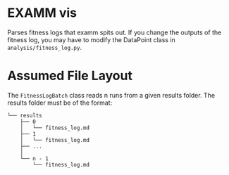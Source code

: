 # EXAMM vis
Parses fitness logs that examm spits out. If you change the outputs of the fitness log, you may have to modify the DataPoint class in `analysis/fitness_log.py`.

# Assumed File Layout
The `FitnessLogBatch` class reads n runs from a given results folder. The results folder must be of the format:

```
└── results
    ├── 0
    │   └── fitness_log.md
    ├── 1
    │   └── fitness_log.md
    ├── ...
    │
    └── n - 1
        └── fitness_log.md
```
